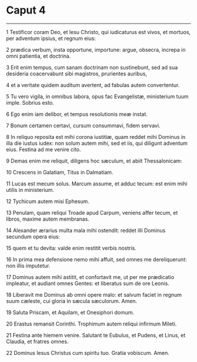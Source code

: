 # Caput 4

***

1 Testificor coram Deo, et Iesu Christo, qui iudicaturus est vivos, et mortuos, per adventum ipsius, et regnum eius:

2 prædica verbum, insta opportune, importune: argue, obsecra, increpa in omni patientia, et doctrina.

3 Erit enim tempus, cum sanam doctrinam non sustinebunt, sed ad sua desideria coacervabunt sibi magistros, prurientes auribus,

4 et a veritate quidem auditum avertent, ad fabulas autem convertentur.

5 Tu vero vigila, in omnibus labora, opus fac Evangelistæ, ministerium tuum imple. Sobrius esto.

6 Ego enim iam delibor, et tempus resolutionis meæ instat.

7 Bonum certamen certavi, cursum consummavi, fidem servavi.

8 In reliquo reposita est mihi corona iustitiæ, quam reddet mihi Dominus in illa die iustus iudex: non solum autem mihi, sed et iis, qui diligunt adventum eius. Festina ad me venire cito.

9 Demas enim me reliquit, diligens hoc sæculum, et abiit Thessalonicam:

10 Crescens in Galatiam, Titus in Dalmatiam.

11 Lucas est mecum solus. Marcum assume, et adduc tecum: est enim mihi utilis in ministerium.

12 Tychicum autem misi Ephesum.

13 Penulam, quam reliqui Troade apud Carpum, veniens affer tecum, et libros, maxime autem membranas.

14 Alexander ærarius multa mala mihi ostendit: reddet illi Dominus secundum opera eius:

15 quem et tu devita: valde enim restitit verbis nostris.

16 In prima mea defensione nemo mihi affuit, sed omnes me dereliquerunt: non illis imputetur.

17 Dominus autem mihi astitit, et confortavit me, ut per me prædicatio impleatur, et audiant omnes Gentes: et liberatus sum de ore Leonis.

18 Liberavit me Dominus ab omni opere malo: et salvum faciet in regnum suum cæleste, cui gloria in sæcula sæculorum. Amen.

19 Saluta Priscam, et Aquilam, et Onesiphori domum.

20 Erastus remansit Corinthi. Trophimum autem reliqui infirmum Mileti.

21 Festina ante hiemem venire. Salutant te Eubulus, et Pudens, et Linus, et Claudia, et fratres omnes.

22 Dominus Iesus Christus cum spiritu tuo. Gratia vobiscum. Amen.

